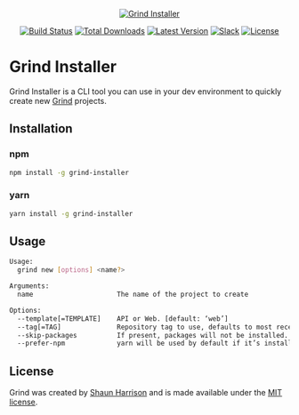 <p align="center"><a href="https://grind.rocks"><img src="https://s3.amazonaws.com/assets.grind.rocks/docs/img/grind-installer.svg" alt="Grind Installer" /></a></p>

<p align="center">
<a href="https://travis-ci.org/grindjs/installer"><img src="https://img.shields.io/travis/grindjs/installer.svg" alt="Build Status"></a>
<a href="https://www.npmjs.com/package/grind-installer"><img src="https://img.shields.io/npm/dt/grind-installer.svg" alt="Total Downloads"></a>
<a href="https://www.npmjs.com/package/grind-installer"><img src="https://img.shields.io/npm/v/grind-installer.svg" alt="Latest Version"></a>
<a href="https:/grind.chat"><img src="https://grind.chat/badge.svg" alt="Slack"></a>
<a href="https://www.npmjs.com/package/grind-installer"><img src="https://img.shields.io/npm/l/grind-installer.svg" alt="License"></a>
</p>

# Grind Installer

Grind Installer is a CLI tool you can use in your dev environment to quickly create new [Grind](https://github.com/grindjs/framework) projects.

## Installation

### npm

```bash
npm install -g grind-installer
```

### yarn
```bash
yarn install -g grind-installer
```

## Usage

```bash
Usage:
  grind new [options] <name?>

Arguments:
  name                     The name of the project to create

Options:
  --template[=TEMPLATE]    API or Web. [default: ‘web’]
  --tag[=TAG]              Repository tag to use, defaults to most recent tag.
  --skip-packages          If present, packages will not be installed.
  --prefer-npm             yarn will be used by default if it’s installed.  Pass this to use npm.
```

## License

Grind was created by [Shaun Harrison](https://github.com/shnhrrsn) and is made available under the [MIT license](LICENSE).
